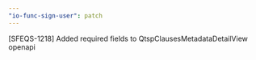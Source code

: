 ```yaml
---
"io-func-sign-user": patch
---
```


[SFEQS-1218] Added required fields to QtspClausesMetadataDetailView openapi
